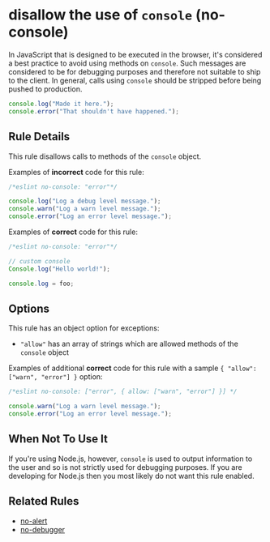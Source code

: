 # disallow the use of `console` (no-console)

In JavaScript that is designed to be executed in the browser, it's considered a best practice to avoid using methods on `console`. Such messages are considered to be for debugging purposes and therefore not suitable to ship to the client. In general, calls using `console` should be stripped before being pushed to production.

```js
console.log("Made it here.");
console.error("That shouldn't have happened.");
```

## Rule Details

This rule disallows calls to methods of the `console` object.

Examples of **incorrect** code for this rule:

```js
/*eslint no-console: "error"*/

console.log("Log a debug level message.");
console.warn("Log a warn level message.");
console.error("Log an error level message.");
```

Examples of **correct** code for this rule:

```js
/*eslint no-console: "error"*/

// custom console
Console.log("Hello world!");

console.log = foo;
```

## Options

This rule has an object option for exceptions:

* `"allow"` has an array of strings which are allowed methods of the `console` object

Examples of additional **correct** code for this rule with a sample `{ "allow": ["warn", "error"] }` option:

```js
/*eslint no-console: ["error", { allow: ["warn", "error"] }] */

console.warn("Log a warn level message.");
console.error("Log an error level message.");
```

## When Not To Use It

If you're using Node.js, however, `console` is used to output information to the user and so is not strictly used for debugging purposes. If you are developing for Node.js then you most likely do not want this rule enabled.

## Related Rules

* [no-alert](no-alert.md)
* [no-debugger](no-debugger.md)

